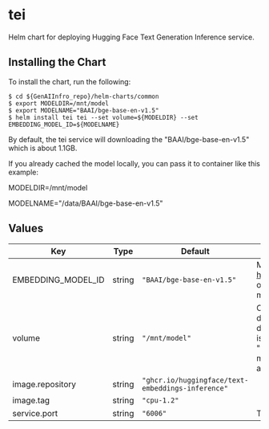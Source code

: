 # tei

Helm chart for deploying Hugging Face Text Generation Inference service.

## Installing the Chart

To install the chart, run the following:

```console
$ cd ${GenAIInfro_repo}/helm-charts/common
$ export MODELDIR=/mnt/model
$ export MODELNAME="BAAI/bge-base-en-v1.5"
$ helm install tei tei --set volume=${MODELDIR} --set EMBEDDING_MODEL_ID=${MODELNAME}
```

By default, the tei service will downloading the "BAAI/bge-base-en-v1.5" which is about 1.1GB.

If you already cached the model locally, you can pass it to container like this example:

MODELDIR=/mnt/model

MODELNAME="/data/BAAI/bge-base-en-v1.5"

## Values

| Key                | Type   | Default                                           | Description                                                                                                                              |
| ------------------ | ------ | ------------------------------------------------- | ---------------------------------------------------------------------------------------------------------------------------------------- |
| EMBEDDING_MODEL_ID | string | `"BAAI/bge-base-en-v1.5"`                         | Models id from https://huggingface.co/, or predownloaded model directory                                                                 |
| volume             | string | `"/mnt/model"`                                    | Cached models directory, tei will not download if the model is cached here. The "volume" will be mounted to container as /data directory |
| image.repository   | string | `"ghcr.io/huggingface/text-embeddings-inference"` |                                                                                                                                          |
| image.tag          | string | `"cpu-1.2"`                                       |                                                                                                                                          |
| service.port       | string | `"6006"`                                          | The service port                                                                                                                         |
